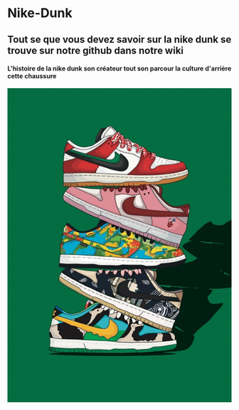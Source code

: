 # Nike-Dunk
## Tout se que vous devez savoir sur la nike dunk se trouve sur notre github dans notre wiki 
#### L'histoire de la nike dunk son créateur tout son parcour la culture d'arrière cette chaussure
![Dunk nike](https://github.com/idrismm/Nike-Dunk/blob/main/accueil%20dunk.jpg)
